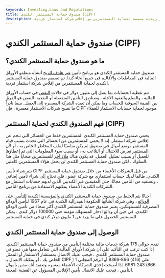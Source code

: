```yaml
---
keywords: Investing,Laws and Regulations
title: صندوق حماية المستثمر الكندي (CIPF)
description: صندوق حماية المستثمر الكندي هو مؤسسة غير ربحية مصممة لحماية المستثمرين من إفلاس شركة استثمار فردية.
---
```


# صندوق حماية المستثمر الكندي (CIPF)
## ما هو صندوق حماية المستثمر الكندي؟

صندوق حماية المستثمر الكندي هو برنامج تأمين [غير هادف للربح](/not-for-profit) أنشأه منظمو الأوراق المالية في المقاطعات والأقاليم في جميع أنحاء كندا. تم تصميم صندوق حماية المستثمر الكندي لحماية المستثمرين من إفلاس شركة استثمار فردية.

تتم تغطية الحسابات بما يصل إلى مليون دولار في حالات [النقص](/shortfall) في حساب الأوراق المالية ، والسلع والعقود الآجلة ، وصناديق التأمين المنفصلة أو النقدية. النقص هو الفرق بين القيمة السوقية للحساب وما يمكن أن تعيده الشركة المعسرة إلى العميل. بينما نادراً ما تصبح شركات الاستثمار معسرة ، فإن CIPF موجود لحماية حسابات الاستثمار للعملاء.

## فهم الصندوق الكندي لحماية المستثمر (CIPF)

يحمي صندوق حماية المستثمر الكندي المستثمرين فقط من الخسائر التي تنجم عن إفلاس شركة استثمار. إنه لا يحمي المستثمرين من الخسائر التي تحدث بسبب قيام المستثمر بوضع أموال في صندوق لم يكن مناسبًا لملف المخاطر الخاص به ، أو لأن المستثمر تعرض للاحتيال أو التلاعب به ، أو بسبب سوء المعلومات التي تم إعطاؤها للعميل أو بسبب تضليل العميل. قد يكون هناك [ملاذ آخر](/recourse) للمستثمرين ضحايا مثل هذا السلوك ، لكن صندوق حماية المستثمر الكندي لن يجعل هؤلاء المستثمرين كاملين.

يتم شراء تأمين CIPF من قبل الشركات الأعضاء من خلال صندوق حماية المستثمر الكندي. طالما لديك حساب استثماري مع شركة عضو ، فلن تحتاج إلى شراء تأمين إضافي ، وتستفيد من التأمين مجانًا. حتى المقيمين غير الكنديين الذين لديهم حسابات استثمار مع الشركات الكندية الأعضاء يمكنهم الاستفادة من برنامج التأمين.

أحيانًا يتم الخلط بين صندوق حماية المستثمر [الكندي والمؤسسة الكندية للتأمين على الودائع](/cdic) ، وهي شركة أنشأتها الحكومة الفيدرالية الكندية في عام 1967 لتأمين الودائع المصرفية للمستهلكين. يعتبر صندوق حماية المستثمر الكندي أكثر سخاء من تأمين الودائع الكندي. في حين أن ودائع ادخار المستهلك مؤمنة حتى 100000 دولار كندي ، يمكن للمستثمر الحصول على ما يزيد عن 1 مليون دولار كندي في حماية المستثمر.

## الوصول إلى صندوق حماية المستثمر الكندي

تقدم حوالي 175 شركة خدمات مالية مختلفة التأمين من صندوق حماية المستثمر الكندي. إذا كنت ترغب في التأكيد على أن شركة الأوراق المالية التي تتعامل معها هي عضو في صندوق حماية المستثمر الكندي ، فيجب عليك الاتصال بمستشار الاستثمار أو الممثل الخاص بك ، أو يمكنك الاتصال بـ CIPF على (416) 866-8366 أو الرقم المجاني 1 ( 866) 243-6981. إذا أصبحت إحدى الشركات الأعضاء معسرة وتعتقد أنك مدين بأموال التأمين ، فيجب عليك الاتصال بأمين الإفلاس المسؤول عن القضية المعينة.

